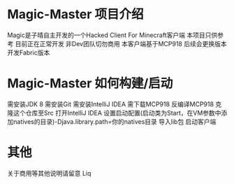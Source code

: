 # Magic-Master 项目介绍
Magic是子晴自主开发的一个Hacked Client For Minecraft客户端
本项目只供参考  目前正在正常开发 非Dev团队切勿商用
本客户端基于MCP918 后续会更换版本开发Fabric版本
# Magic-Master 如何构建/启动
需安装JDK 8
需安装Git
需安装IntelliJ IDEA
需下载MCP918
反编译MCP918
克隆这个仓库至Src
打开IntelliJ IDEA
设置启动配置(启动类为Start，在VM参数中添加natives的目录)-Djava.library.path=你的natives目录
导入lib包
启动客户端
# 其他
关于商用等其他说明请留意 Liq
